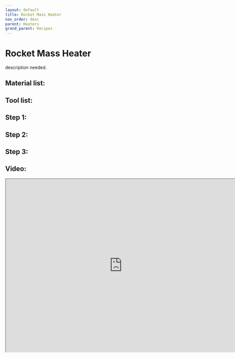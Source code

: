 ```yaml
---
layout: default
title: Rocket Mass Heater
nav_order: desc
parent: Heaters
grand_parent: Recipes
---
```


# Rocket Mass Heater

description needed.

## Material list:

## Tool list:

## Step 1:

## Step 2:

## Step 3:

## Video:

<iframe width="740" height="550"
src="https://www.youtube.com/embed/JWdoGNegNr4">
</iframe>
